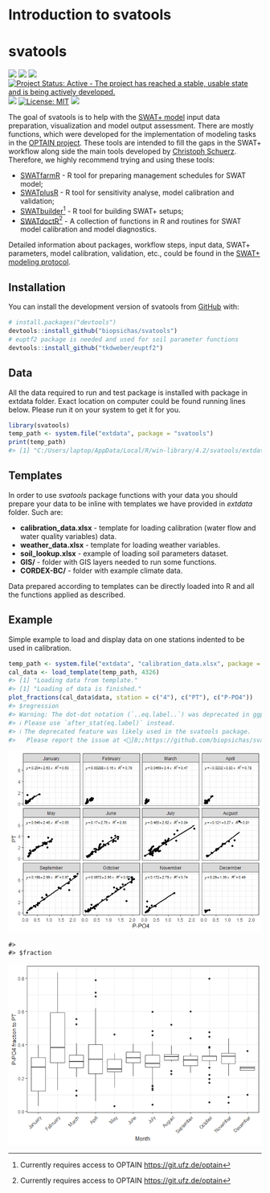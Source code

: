Introduction to svatools
================

# svatools

[![](https://img.shields.io/badge/devel%20version-0.0.2-gold.svg)](https://github.com/biopsichas/svatools)
[![](https://img.shields.io/github/last-commit/biopsichas/svatools.svg)](https://github.com/biopsichas/svatools/commits/green)
[![](https://img.shields.io/badge/lifecycle-stable-brightgreen.svg)](https://lifecycle.r-lib.org/articles/stages.html#stable)
[![Project Status: Active - The project has reached a stable, usable
state and is being actively
developed.](https://www.repostatus.org/badges/latest/active.svg)](https://www.repostatus.org/#active)
[![](https://img.shields.io/github/languages/code-size/biopsichas/svatools.svg)](https://github.com/biopsichas/svatools)
[![License:
MIT](https://img.shields.io/badge/license-MIT-blue.svg)](https://cran.r-project.org/web/licenses/MIT)
[![](https://img.shields.io/badge/doi-https://doi.org/10.5281/zenodo.7436013-yellow.svg)](https://doi.org/https://doi.org/10.5281/zenodo.7436013)

The goal of svatools is to help with the [SWAT+
model](https://swat.tamu.edu/software/plus/) input data preparation,
visualization and model output assessment. There are mostly functions,
which were developed for the implementation of modeling tasks in the
[OPTAIN project](https://www.optain.eu/). These tools are intended to
fill the gaps in the SWAT+ workflow along side the main tools developed
by [Christoph Schuerz](https://www.ufz.de/index.php?en=49467).
Therefore, we highly recommend trying and using these tools:

- [SWATfarmR](http://chrisschuerz.github.io/SWATfarmR/) - R tool for
  preparing management schedules for SWAT model;
- [SWATplusR](https://chrisschuerz.github.io/SWATplusR/articles/SWATplusR.html) -
  R tool for sensitivity analyse, model calibration and validation;
- [SWATbuilder](https://git.ufz.de/optain/wp4-integrated-assessment/swat/bildr_script)[^1] -
  R tool for building SWAT+ setups;
- [SWATdoctR](https://git.ufz.de/schuerz/swatdoctr)[^2] - A collection
  of functions in R and routines for SWAT model calibration and model
  diagnostics.

Detailed information about packages, workflow steps, input data, SWAT+
parameters, model calibration, validation, etc., could be found in the
[SWAT+ modeling protocol](https://doi.org/10.5281/zenodo.7463395).

## Installation

You can install the development version of svatools from
[GitHub](https://github.com/) with:

``` r
# install.packages("devtools")
devtools::install_github("biopsichas/svatools")
# euptf2 package is needed and used for soil parameter functions
devtools::install_github("tkdweber/euptf2")
```

## Data

All the data required to run and test package is installed with package
in extdata folder. Exact location on computer could be found running
lines below. Please run it on your system to get it for you.

``` r
library(svatools)
temp_path <- system.file("extdata", package = "svatools")
print(temp_path)
#> [1] "C:/Users/laptop/AppData/Local/R/win-library/4.2/svatools/extdata"
```

## Templates

In order to use *svatools* package functions with your data you should
prepare your data to be inline with templates we have provided in
*extdata* folder. Such are:

- **calibration_data.xlsx** - template for loading calibration (water
  flow and water quality variables) data.
- **weather_data.xlsx** - template for loading weather variables.
- **soil_lookup.xlsx** - example of loading soil parameters dataset.
- **GIS/** - folder with GIS layers needed to run some functions.
- **CORDEX-BC/** - folder with example climate data.

Data prepared according to templates can be directly loaded into R and
all the functions applied as described.

## Example

Simple example to load and display data on one stations indented to be
used in calibration.

``` r
temp_path <- system.file("extdata", "calibration_data.xlsx", package = "svatools")
cal_data <- load_template(temp_path, 4326)
#> [1] "Loading data from template."
#> [1] "Loading of data is finished."
plot_fractions(cal_data$data, station = c("4"), c("PT"), c("P-PO4"))
#> $regression
#> Warning: The dot-dot notation (`..eq.label..`) was deprecated in ggplot2 3.4.0.
#> ℹ Please use `after_stat(eq.label)` instead.
#> ℹ The deprecated feature was likely used in the svatools package.
#>   Please report the issue at <]8;;https://github.com/biopsichas/svatools/issueshttps://github.com/biopsichas/svatools/issues]8;;>.
```

![](man/figures/example-1.png)<!-- -->

    #> 
    #> $fraction

![](man/figures/example-2.png)<!-- -->

[^1]: Currently requires access to OPTAIN <https://git.ufz.de/optain>

[^2]: Currently requires access to OPTAIN <https://git.ufz.de/optain>
